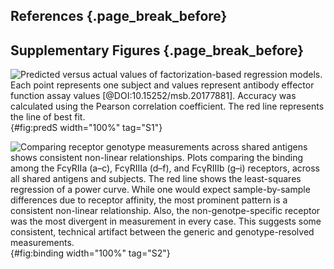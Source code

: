 ## References {.page_break_before}

<!-- Explicitly insert bibliography here -->
<div id="refs"></div>

## Supplementary Figures {.page_break_before}

![**Predicted versus actual values of factorization-based regression models.** Each point represents one subject and values represent antibody effector function assay values [@DOI:10.15252/msb.20177881]. Accuracy was calculated using the Pearson correlation coefficient. The red line represents the line of best fit.](figureS1.svg "Figure S1"){#fig:predS width="100%" tag="S1"}

![**Comparing receptor genotype measurements across shared antigens shows consistent non-linear relationships.** Plots comparing the binding among the FcγRIIa (a–c), FcγRIIIa (d–f), and FcγRIIIb (g–i) receptors, across all shared antigens and subjects. The red line shows the least-squares regression of a power curve. While one would expect sample-by-sample differences due to receptor affinity, the most prominent pattern is a consistent non-linear relationship. Also, the non-genotpe-specific receptor was the most divergent in measurement in every case. This suggests some consistent, technical artifact between the generic and genotype-resolved measurements.](figureS2.svg "Figure S2"){#fig:binding width="100%" tag="S2"}
